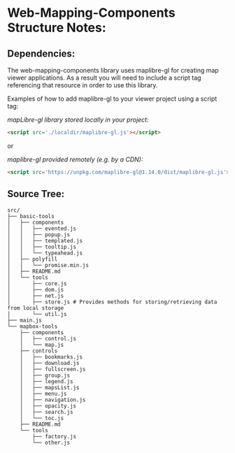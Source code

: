 # Web-Mapping-Components Structure Notes:

## Dependencies:
The web-mapping-components library uses maplibre-gl for creating map viewer applications. As a result you 
will need to include a script tag referencing that resource in order to use this library.

Examples of how to add maplibre-gl to your viewer project using a script tag:

*mapLibre-gl library stored locally in your project:*
```html
<script src='./localdir/maplibre-gl.js'></script>
```

or 

*maplibre-gl provided remotely (e.g. by a CDN):*
```html
<script src='https://unpkg.com/maplibre-gl@1.14.0/dist/maplibre-gl.js'></script>
```

## Source Tree:
```
src/
├── basic-tools
│   ├── components
│   │   ├── evented.js
│   │   ├── popup.js
│   │   ├── templated.js
│   │   ├── tooltip.js
│   │   └── typeahead.js
│   ├── polyfill
│   │   └── promise.min.js
│   ├── README.md
│   └── tools
│       ├── core.js
│       ├── dom.js
│       ├── net.js
│       ├── store.js # Provides methods for storing/retrieving data from local storage
│       └── util.js
├── main.js
└── mapbox-tools
    ├── components
    │   ├── control.js
    │   └── map.js
    ├── controls
    │   ├── bookmarks.js
    │   ├── download.js
    │   ├── fullscreen.js
    │   ├── group.js
    │   ├── legend.js
    │   ├── mapsList.js
    │   ├── menu.js
    │   ├── navigation.js
    │   ├── opacity.js
    │   ├── search.js
    │   └── toc.js
    ├── README.md
    └── tools
        ├── factory.js
        └── other.js
```
